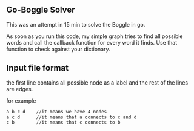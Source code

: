 ## Go-Boggle Solver
This was an attempt in 15 min to solve the Boggle in go.

As soon as you run this code, my simple graph tries to find all possible words and call the callback function for every word it finds.
Use that function to check against your dictionary.


## Input file format
the first line contains all possible node as a label and the rest of the lines are edges.

for example

```
a b c d    //it means we have 4 nodes
a c d      //it means that a connects to c and d
c b        //it means that c connects to b
```
